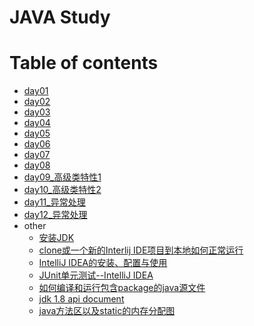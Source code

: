 JAVA Study
==

# Table of contents

* [day01](./day01/README.md "day01")
* [day02](./day02/README.md "day02")
* [day03](./day03/README.md "day03")
* [day04](./day04/README.md "day04")
* [day05](./day05/README.md "day05")
* [day06](./day06/README.md "day06")
* [day07](./day07/README.md "day07")
* [day08](./day08/README.md "day08")
* [day09_高级类特性1](./day09/README.md "day09")
* [day10_高级类特性2](./day10/README.md "day10")
* [day11_异常处理](./day11/README.md "day11")
* [day12_异常处理](./day12/README.md "day12")
* other
    * [安装JDK](./README/install_JDK.md "安装JDK")  
    * [clone或一个新的Interlij IDE项目到本地如何正常运行](./README/Interlij_IDE_open_new_clone_project.md "clone或一个新的Interlij IDE项目到本地如何正常运行")
    * [IntelliJ IDEA的安装、配置与使用](README/images/other/IntelliJ_IDEA的安装、配置与使用.pdf)
    * [JUnit单元测试--IntelliJ IDEA](./README/JUnit_IntelliJ_IDEA.md)
    * [如何编译和运行包含package的java源文件](./README/Compile_and_run_a_contain_package.md)
    * [jdk 1.8 api document](./README/java_resources.md)
    * [java方法区以及static的内存分配图](./README/java方法区以及static的内存分配图.md)
